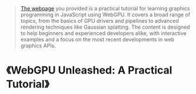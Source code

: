 > [The webpage](https://shi-yan.github.io/webgpuunleashed/) you provided is a practical tutorial for learning graphics programming in JavaScript using WebGPU. It covers a broad range of topics, from the basics of GPU drivers and pipelines to advanced rendering techniques like Gaussian splatting. The content is designed to help beginners and experienced developers alike, with interactive examples and a focus on the most recent developments in web graphics APIs.

# 《WebGPU Unleashed: A Practical Tutorial》
